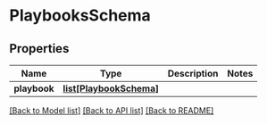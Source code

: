 # PlaybooksSchema

## Properties
Name | Type | Description | Notes
------------ | ------------- | ------------- | -------------
**playbook** | [**list[PlaybookSchema]**](PlaybookSchema.md) |  | 

[[Back to Model list]](../README.md#documentation-for-models) [[Back to API list]](../README.md#documentation-for-api-endpoints) [[Back to README]](../README.md)


